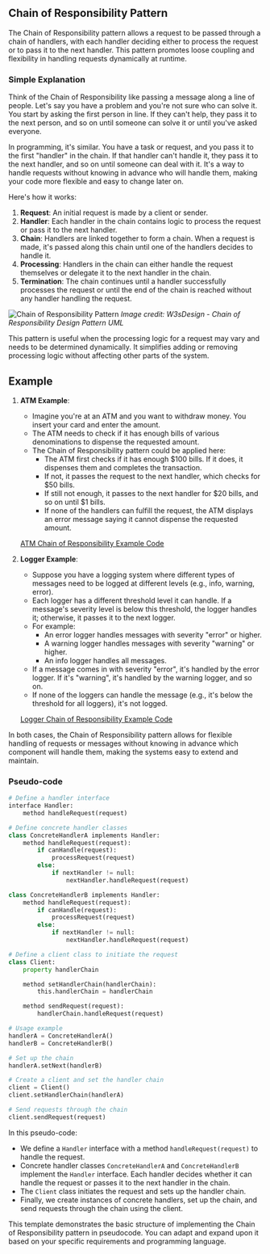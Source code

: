 ## Chain of Responsibility Pattern

The Chain of Responsibility pattern allows a request to be passed through a chain of handlers, with each handler deciding either to process the request or to pass it to the next handler. This pattern promotes loose coupling and flexibility in handling requests dynamically at runtime.

### Simple Explanation

Think of the Chain of Responsibility like passing a message along a line of people. Let's say you have a problem and you're not sure who can solve it. You start by asking the first person in line. If they can't help, they pass it to the next person, and so on until someone can solve it or until you've asked everyone.

In programming, it's similar. You have a task or request, and you pass it to the first "handler" in the chain. If that handler can't handle it, they pass it to the next handler, and so on until someone can deal with it. It's a way to handle requests without knowing in advance who will handle them, making your code more flexible and easy to change later on.

Here's how it works:

1. **Request**: An initial request is made by a client or sender.
2. **Handler**: Each handler in the chain contains logic to process the request or pass it to the next handler.
3. **Chain**: Handlers are linked together to form a chain. When a request is made, it's passed along this chain until one of the handlers decides to handle it.
4. **Processing**: Handlers in the chain can either handle the request themselves or delegate it to the next handler in the chain.
5. **Termination**: The chain continues until a handler successfully processes the request or until the end of the chain is reached without any handler handling the request.

![Chain of Responsibility Pattern](https://upload.wikimedia.org/wikipedia/commons/6/6a/W3sDesign_Chain_of_Responsibility_Design_Pattern_UML.jpg)
*Image credit: W3sDesign - Chain of Responsibility Design Pattern UML*

This pattern is useful when the processing logic for a request may vary and needs to be determined dynamically. It simplifies adding or removing processing logic without affecting other parts of the system.


## Example

1. **ATM Example**:
   - Imagine you're at an ATM and you want to withdraw money. You insert your card and enter the amount.
   - The ATM needs to check if it has enough bills of various denominations to dispense the requested amount.
   - The Chain of Responsibility pattern could be applied here: 
     - The ATM first checks if it has enough $100 bills. If it does, it dispenses them and completes the transaction.
     - If not, it passes the request to the next handler, which checks for $50 bills.
     - If still not enough, it passes to the next handler for $20 bills, and so on until $1 bills.
     - If none of the handlers can fulfill the request, the ATM displays an error message saying it cannot dispense the requested amount.

   [ATM Chain of Responsibility Example Code](https://github.com/divaamahajan/DesignPatterns/blob/main/chainOfResponsibilities/ATM.py)



2. **Logger Example**:
   - Suppose you have a logging system where different types of messages need to be logged at different levels (e.g., info, warning, error).
   - Each logger has a different threshold level it can handle. If a message's severity level is below this threshold, the logger handles it; otherwise, it passes it to the next logger.
   - For example:
     - An error logger handles messages with severity "error" or higher.
     - A warning logger handles messages with severity "warning" or higher.
     - An info logger handles all messages.
   - If a message comes in with severity "error", it's handled by the error logger. If it's "warning", it's handled by the warning logger, and so on.
   - If none of the loggers can handle the message (e.g., it's below the threshold for all loggers), it's not logged.

   [Logger Chain of Responsibility Example Code](https://github.com/divaamahajan/DesignPatterns/blob/main/chainOfResponsibilities/Logger.py)


In both cases, the Chain of Responsibility pattern allows for flexible handling of requests or messages without knowing in advance which component will handle them, making the systems easy to extend and maintain.


### Pseudo-code

```python
# Define a handler interface
interface Handler:
    method handleRequest(request)

# Define concrete handler classes
class ConcreteHandlerA implements Handler:
    method handleRequest(request):
        if canHandle(request):
            processRequest(request)
        else:
            if nextHandler != null:
                nextHandler.handleRequest(request)

class ConcreteHandlerB implements Handler:
    method handleRequest(request):
        if canHandle(request):
            processRequest(request)
        else:
            if nextHandler != null:
                nextHandler.handleRequest(request)

# Define a client class to initiate the request
class Client:
    property handlerChain

    method setHandlerChain(handlerChain):
        this.handlerChain = handlerChain

    method sendRequest(request):
        handlerChain.handleRequest(request)

# Usage example
handlerA = ConcreteHandlerA()
handlerB = ConcreteHandlerB()

# Set up the chain
handlerA.setNext(handlerB)

# Create a client and set the handler chain
client = Client()
client.setHandlerChain(handlerA)

# Send requests through the chain
client.sendRequest(request)
```

In this pseudo-code:

- We define a `Handler` interface with a method `handleRequest(request)` to handle the request.
- Concrete handler classes `ConcreteHandlerA` and `ConcreteHandlerB` implement the `Handler` interface. Each handler decides whether it can handle the request or passes it to the next handler in the chain.
- The `Client` class initiates the request and sets up the handler chain.
- Finally, we create instances of concrete handlers, set up the chain, and send requests through the chain using the client.

This template demonstrates the basic structure of implementing the Chain of Responsibility pattern in pseudocode. You can adapt and expand upon it based on your specific requirements and programming language.